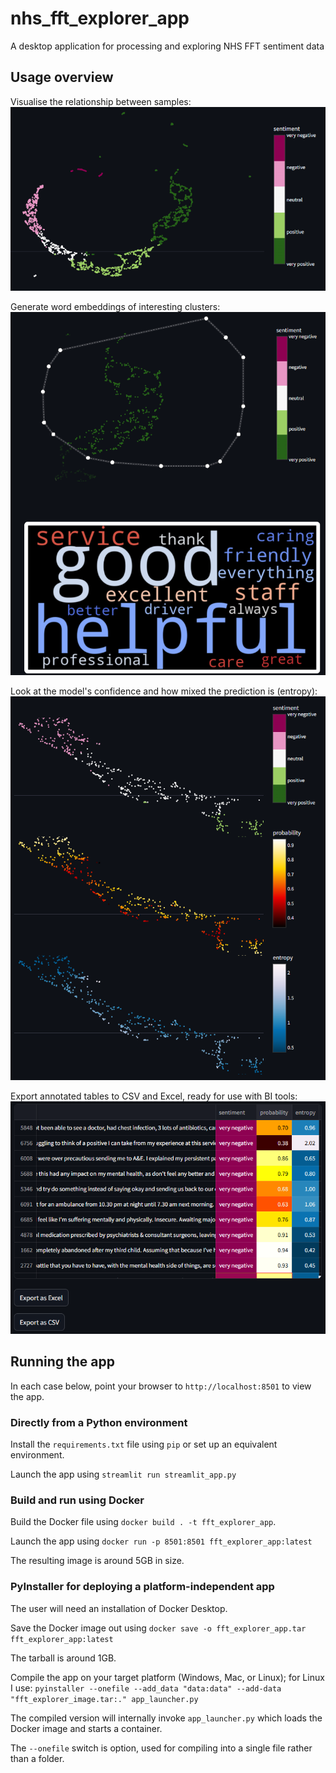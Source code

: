 # nhs_fft_explorer_app
A desktop application for processing and exploring NHS FFT sentiment data

## Usage overview
Visualise the relationship between samples:
![alt text](screenshots/image.png)

Generate word embeddings of interesting clusters:
![alt text](screenshots/image-1.png)

Look at the  model's confidence and how mixed the prediction is (entropy):
![alt text](screenshots/image-2.png)

Export annotated tables to CSV and Excel, ready for use with BI tools:
![alt text](screenshots/image-3.png)

## Running the app
In each case below, point your browser to `http://localhost:8501` to view the app.

### Directly from a Python environment
Install the `requirements.txt` file using `pip` or set up an equivalent environment.

Launch the app using `streamlit run streamlit_app.py`

### Build and run using Docker
Build the Docker file using `docker build . -t fft_explorer_app`.

Launch the app using `docker run -p 8501:8501 fft_explorer_app:latest`

The resulting image is around 5GB in size.

### PyInstaller for deploying a platform-independent app
The user will need an installation of Docker Desktop.

Save the Docker image out using
```docker save -o fft_explorer_app.tar fft_explorer_app:latest```

The tarball is around 1GB.

Compile the app on your target platform (Windows, Mac, or Linux); for Linux I use:
```pyinstaller --onefile --add_data "data:data" --add-data "fft_explorer_image.tar:." app_launcher.py```

The compiled version will internally invoke `app_launcher.py` which loads the Docker image and starts a container.

The `--onefile` switch is option, used for compiling into a single file rather than a folder.